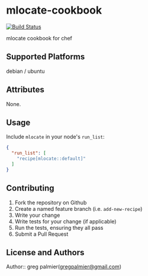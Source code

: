 # mlocate-cookbook

[![Build Status](https://secure.travis-ci.org/gregpalmier/mlocate-cookbook.png)](http://travis-ci.org/gregpalmier/mlocate-cookbook)

mlocate cookbook for chef

## Supported Platforms

debian / ubuntu

## Attributes

None.

## Usage

Include `mlocate` in your node's `run_list`:

```json
{
  "run_list": [
    "recipe[mlocate::default]"
  ]
}
```

## Contributing

1. Fork the repository on Github
2. Create a named feature branch (i.e. `add-new-recipe`)
3. Write your change
4. Write tests for your change (if applicable)
5. Run the tests, ensuring they all pass
6. Submit a Pull Request

## License and Authors

Author:: greg palmier(<gregpalmier@gmail.com>)
